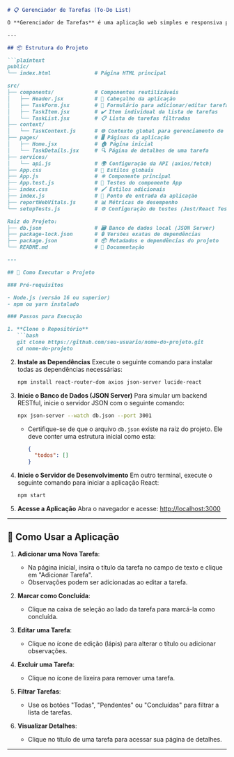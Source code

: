```markdown
# 📋 Gerenciador de Tarefas (To-Do List)

O **Gerenciador de Tarefas** é uma aplicação web simples e responsiva para gerenciar tarefas diárias. Com ele, você pode criar, visualizar, editar, concluir e excluir tarefas. A aplicação também inclui recursos como filtros para exibir tarefas concluídas, pendentes ou todas, além de detalhes adicionais sobre cada tarefa.

---

## 📦 Estrutura do Projeto

```plaintext
public/
└── index.html              # Página HTML principal

src/
├── components/             # Componentes reutilizáveis
│   ├── Header.jsx          # 🎯 Cabeçalho da aplicação
│   ├── TaskForm.jsx        # 📝 Formulário para adicionar/editar tarefas
│   ├── TaskItem.jsx        # ✔️ Item individual da lista de tarefas
│   └── TaskList.jsx        # 📋 Lista de tarefas filtradas
├── context/                
│   └── TaskContext.js      # 🌐 Contexto global para gerenciamento de estado
├── pages/                  # 🖥️ Páginas da aplicação
│   ├── Home.jsx            # 🏠 Página inicial
│   └── TaskDetails.jsx     # 🔍 Página de detalhes de uma tarefa
├── services/               
│   └── api.js              # 🌍 Configuração da API (axios/fetch)
├── App.css                 # 🎨 Estilos globais
├── App.js                  # ⚛️ Componente principal
├── App.test.js             # 🧪 Testes do componente App
├── index.css               # 🖌️ Estilos adicionais
├── index.js                # 🚀 Ponto de entrada da aplicação
├── reportWebVitals.js      # 📊 Métricas de desempenho
└── setupTests.js           # ⚙️ Configuração de testes (Jest/React Testing Library)

Raiz do Projeto:
├── db.json                 # 🗃️ Banco de dados local (JSON Server)
├── package-lock.json       # 🔒 Versões exatas de dependências
├── package.json            # 📦 Metadados e dependências do projeto
└── README.md               # 📖 Documentação

---

## 🚀 Como Executar o Projeto

### Pré-requisitos

- Node.js (versão 16 ou superior)
- npm ou yarn instalado

### Passos para Execução

1. **Clone o Repositório**
   ```bash
   git clone https://github.com/seu-usuario/nome-do-projeto.git
   cd nome-do-projeto
   ```

2. **Instale as Dependências**
   Execute o seguinte comando para instalar todas as dependências necessárias:
   ```bash
   npm install react-router-dom axios json-server lucide-react
   ```

3. **Inicie o Banco de Dados (JSON Server)**
   Para simular um backend RESTful, inicie o servidor JSON com o seguinte comando:
   ```bash
   npx json-server --watch db.json --port 3001
   ```
   - Certifique-se de que o arquivo `db.json` existe na raiz do projeto. Ele deve conter uma estrutura inicial como esta:
     ```json
     {
       "todos": []
     }
     ```

4. **Inicie o Servidor de Desenvolvimento**
   Em outro terminal, execute o seguinte comando para iniciar a aplicação React:
   ```bash
   npm start
   ```

5. **Acesse a Aplicação**
   Abra o navegador e acesse: [http://localhost:3000](http://localhost:3000)

---

## 🌟 Como Usar a Aplicação

1. **Adicionar uma Nova Tarefa**:
   - Na página inicial, insira o título da tarefa no campo de texto e clique em "Adicionar Tarefa".
   - Observações podem ser adicionadas ao editar a tarefa.

2. **Marcar como Concluída**:
   - Clique na caixa de seleção ao lado da tarefa para marcá-la como concluída.

3. **Editar uma Tarefa**:
   - Clique no ícone de edição (lápis) para alterar o título ou adicionar observações.

4. **Excluir uma Tarefa**:
   - Clique no ícone de lixeira para remover uma tarefa.

5. **Filtrar Tarefas**:
   - Use os botões "Todas", "Pendentes" ou "Concluídas" para filtrar a lista de tarefas.

6. **Visualizar Detalhes**:
   - Clique no título de uma tarefa para acessar sua página de detalhes.

---

